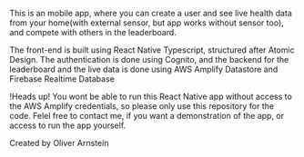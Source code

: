 This is an mobile app, where you can create a user and see live health data from your home(with external sensor, but app works without sensor too), and compete with others in the leaderboard. 

The front-end is built using React Native Typescript, structured after Atomic Design. The authentication is done using Cognito, and the backend for the leaderboard and the live data is done using AWS Amplify Datastore and Firebase Realtime Database

!Heads up! You wont be able to run this React Native app without access to the AWS Amplify credentials, so please only use this repository for the code. Felel free to contact me, if you want a demonstration of the app, or access to run the app yourself.

Created by Oliver Arnstein
